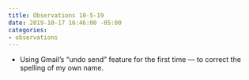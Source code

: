 ```yaml
---
title: Observations 10-5-19
date: 2019-10-17 16:46:00 -05:00
categories:
- observations
---
```


- Using Gmail’s “undo send” feature for the first time — to correct the spelling of my own name.